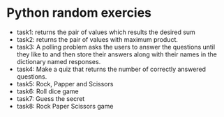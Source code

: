 # Python random exercies
* task1: returns the pair of values which results the desired sum
* task2: returns the pair of values with maximum product.
* task3: A polling problem asks the users to answer the questions until they like to and then store their answers along with their names in the dictionary named responses.
* task4: Make a quiz that returns the number of correctly answered questions.
* task5: Rock, Papper and Scissors
* task6: Roll dice game
* task7: Guess the secret
* task8: Rock Paper Scissors game
